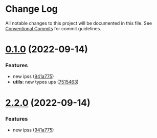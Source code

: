 # Change Log

All notable changes to this project will be documented in this file.
See [Conventional Commits](https://conventionalcommits.org) for commit guidelines.

# [0.1.0](https://github.com/koskedk/js-ts-monorepos/compare/v2.0.0...v0.1.0) (2022-09-14)


### Features

* new ipss ([941a775](https://github.com/koskedk/js-ts-monorepos/commit/941a775a650e4f05e5523926dec8a510327c85ae))
* **utils:** new types ups ([7515463](https://github.com/koskedk/js-ts-monorepos/commit/751546359e993a1724815a6e76fbda458dc97654))





# [2.2.0](https://github.com/koskedk/js-ts-monorepos/compare/@shlack/utils@2.1.0...@shlack/utils@2.2.0) (2022-09-14)


### Features

* new ipss ([941a775](https://github.com/koskedk/js-ts-monorepos/commit/941a775a650e4f05e5523926dec8a510327c85ae))
